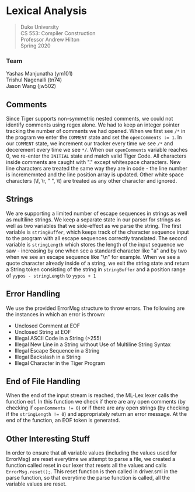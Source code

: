 # Lexical Analysis

> Duke University\
> CS 553: Compiler Construction\
> Professor Andrew Hilton\
> Spring 2020

### Team
Yashas Manjunatha (ym101)\
Trishul Nagenalli (tn74)\
Jason Wang (jw502)


## Comments

Since Tiger supports non-symmetric nested comments, we could not identify comments using regex alone. We had to keep an integer pointer tracking the number of comments we had opened. When we first see ``/*`` in the program we enter the ``COMMENT`` state and set the ``openComments := 1``. In our ``COMMENT`` state, we increment our tracker every time we see ``/*`` and decerement every time we see ``*/``. When our ``openComments`` variable reaches 0, we re-enter the ``INITIAL`` state and match valid Tiger Code. All characters inside comments are caught with "." except whitespace characters. New line characters are treated the same way they are in code - the line number is incrememnted and the line position array is updated. Other white space characters (\f, \r, " ", \t) are treated as any other character and ignored.


## Strings

We are supporting a limited number of escape sequences in strings as well as multiline strings. We keep a separate state in our parser for strings as well as two variables that we side-effect as we parse the string. The first variable is ``stringBuffer``, which keeps track of the character sequence input to the program with all escape sequences correctly translated. The second variable is ``stringLength`` which stores the length of the input sequence we saw - increasing by one when see a standard character like "a" and by two when we see an escape sequence like "\n" for example. When we see a quote character already inside of a string, we exit the string state and return a String token consisting of the string in ``stringBuffer`` and a position range of ``yypos - stringLength`` to ``yypos + 1``


## Error Handling

We use the provided ErrorMsg structure to throw errors. The following are the instances in which an error is thrown:
* Unclosed Comment at EOF
* Unclosed String at EOF
* Illegal ASCII Code in a String (>255)
* Illegal New Line in a String without Use of Multiline String Syntax
* Illegal Escape Sequence in a String
* Illegal Backslash in a String
* Illegal Character in the Tiger Program

## End of File Handling

When the end of the input stream is reached, the ML-Lex lexer calls the function eof. In this function we check if there are any open comments (by checking if ``openComments != 0``) or if there are any open strings (by checking if the ``stringLength != 0``) and appropriately return an error message. At the end of the function, an EOF token is generated.

## Other Interesting Stuff

In order to ensure that all variable values (including the values used for ErrorMsg) are reset everytime we attempt to parse a file, we created a function called reset in our lexer that resets all the values and calls ``ErrorMsg.reset();``. This reset function is then called in driver.sml in the parse function, so that everytime the parse function is called, all the variable values are reset.
